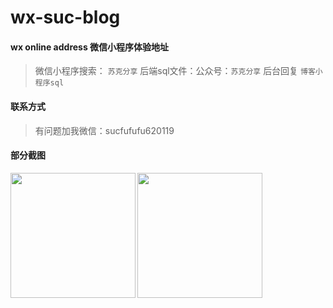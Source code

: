 # wx-suc-blog

#### wx online address 微信小程序体验地址
> 微信小程序搜索： `苏克分享`
> 后端sql文件：公众号：`苏克分享` 后台回复 `博客小程序sql`

#### 联系方式  
> 有问题加我微信：sucfufufu620119

####  部分截图

<img align="left" height="200px" src="https://cdn.jsdelivr.net/gh/wangsrGit119/wangsr-image-bucket/img-article/wx_blog_202012010001.png" />
<img align="center" height="200px" src="https://cdn.jsdelivr.net/gh/wangsrGit119/wangsr-image-bucket/img-article/wx_blog_202012010002.png" />



